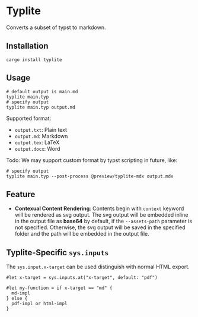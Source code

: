 # Typlite

Converts a subset of typst to markdown.

## Installation

```
cargo install typlite
```

## Usage

```shell
# default output is main.md
typlite main.typ
# specify output
typlite main.typ output.md
```

Supported format:

- `output.txt`: Plain text
- `output.md`: Markdown
- `output.tex`: LaTeX
- `output.docx`: Word

Todo: We may support custom format by typst scripting in future, like:

```shell
# specify output
typlite main.typ --post-process @preview/typlite-mdx output.mdx
```

## Feature

- **Contexual Content Rendering**: Contents begin with `context` keyword will be rendered as svg output. The svg output will be embedded inline in the output file as **base64** by default, if the `--assets-path` parameter is not specified. Otherwise, the svg output will be saved in the specified folder and the path will be embedded in the output file.

## Typlite-Specific `sys.inputs`

The `sys.input.x-target` can be used distinguish with normal HTML export.

```typ
#let x-target = sys.inputs.at("x-target", default: "pdf")

#let my-function = if x-target == "md" {
  md-impl
} else {
  pdf-impl or html-impl
}
```
